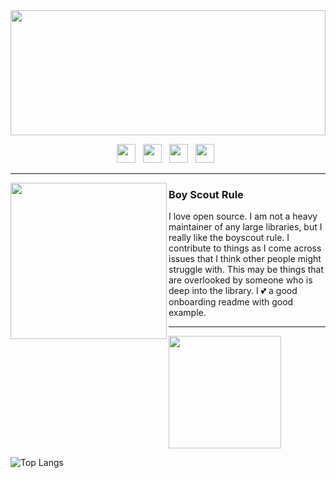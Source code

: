<img height="200" width="100%" src="https://user-images.githubusercontent.com/92168231/136594143-38124bfd-0638-429c-b86c-a28616b13f7c.gif">

<p align='center'>
<a href="https://twitter.com/AmanSin32612202?s=09"><img height="30" src="https://user-images.githubusercontent.com/92168231/136589084-c4c1e57f-9231-4d4d-9748-f1d3c9e34628.png"></a>&nbsp;&nbsp;
<a href="https://www.instagram.com/immortal_freak45/"><img height="30" src="https://user-images.githubusercontent.com/92168231/136589534-adec15e8-9242-4fc2-870c-5e457c5c62d7.png"></a>&nbsp;&nbsp;
 <a href="https://www.linkedin.com/in/aman-singh-5382351b2"><img height="30" src="https://user-images.githubusercontent.com/92168231/136589775-8a4f3075-d30c-4bfd-8a7d-d1878d35f0e2.png"></a>&nbsp;&nbsp;
   <a href="https://www.facebook.com/aman.s.shrinet.3/"><img height="30" src="https://user-images.githubusercontent.com/92168231/136590195-d25bfb6a-0665-4e5e-ade3-18e1b29bc397.png"></a>&nbsp;&nbsp;
</p>

  ---
 
 <p>
  <img width="250" align='left' src="https://github.com/WaylonWalker/WaylonWalker/blob/main/icon/hacktoberfest.png?raw=true">
</p>
 
### Boy Scout Rule

I love open source.  I am not a heavy maintainer of any large libraries, but I really like the boyscout rule.  I contribute to things as I come across issues that I think other people might struggle with.  This may be things that are overlooked by someone who is deep into the library.  I 💕 a good onboarding readme with good example.

 ---

<img height="180em" src="https://github-readme-stats.vercel.app/api?username=aman-abesec&theme=radical&show_icons=true&hide_border=true&&count_private=true&include_all_commits=true" />

![Top Langs](https://github-readme-stats.vercel.app/api/top-langs/?username=aman-abesec&theme=radical&layout=compact)

<!--
**aman-abesec/aman-abesec** is a ✨ _special_ ✨ repository because its `README.md` (this file) appears on your GitHub profile.

Here are some ideas to get you started:

- 🔭 I’m currently working on ...
- 🌱 I’m currently learning ...
- 👯 I’m looking to collaborate on ...
- 🤔 I’m looking for help with ...
- 💬 Ask me about ...
- 📫 How to reach me: ...
- 😄 Pronouns: ...
- ⚡ Fun fact: ...
-->
